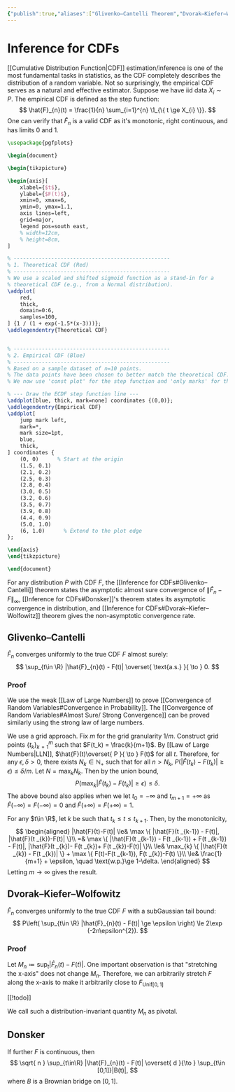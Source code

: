 ```yaml
---
{"publish":true,"aliases":["Glivenko–Cantelli Theorem","Dvorak–Kiefer–Wolfowitz Theorem","DKW","CDF Inference","Donsker"],"title":"Inference for CDFs","created":"2025-07-23T02:31:36","modified":"2025-07-23T16:17:22","cssclasses":"","state":"done","sup":["[[Statistics]]"],"type":"note"}
---
```



# Inference for CDFs

[[Cumulative Distribution Function\|CDF]] estimation/inference is one of the most fundamental tasks in statistics, as the CDF completely describes the distribution of a random variable. Not so surprisingly, the empirical CDF serves as a natural and effective estimator.
Suppose we have iid data $X_{i} \sim P$. The empirical CDF is defined as the step function:
$$
\hat{F}_{n}(t) = \frac{1}{n} \sum_{i=1}^{n} \1_{\{ t \ge X_{i} \}}.
$$
One can verify that $\hat{F}_{n}$ is a valid CDF as it's monotonic, right continuous, and has limits $0$ and $1$.

```tikz
\usepackage{pgfplots}

\begin{document}

\begin{tikzpicture}

\begin{axis}[
    xlabel={$t$},
    ylabel={$F(t)$},
    xmin=0, xmax=6,
    ymin=0, ymax=1.1,
    axis lines=left,
    grid=major,
    legend pos=south east,
    % width=12cm,
    % height=8cm,
]

% --------------------------------------------------
% 1. Theoretical CDF (Red)
% --------------------------------------------------
% We use a scaled and shifted sigmoid function as a stand-in for a
% theoretical CDF (e.g., from a Normal distribution).
\addplot[
    red,
    thick,
    domain=0:6,
    samples=100,
] {1 / (1 + exp(-1.5*(x-3)))};
\addlegendentry{Theoretical CDF}


% --------------------------------------------------
% 2. Empirical CDF (Blue)
% --------------------------------------------------
% Based on a sample dataset of n=10 points.
% The data points have been chosen to better match the theoretical CDF.
% We now use 'const plot' for the step function and 'only marks' for the jump points.

% --- Draw the ECDF step function line ---
\addplot[blue, thick, mark=none] coordinates {(0,0)};
\addlegendentry{Empirical CDF}
\addplot[
    jump mark left,
    mark=*,
    mark size=1pt,
    blue,
    thick,
] coordinates {
    (0, 0)      % Start at the origin
    (1.5, 0.1)
    (2.1, 0.2)
    (2.5, 0.3)
    (2.8, 0.4)
    (3.0, 0.5)
    (3.2, 0.6)
    (3.5, 0.7)
    (3.9, 0.8)
    (4.4, 0.9)
    (5.0, 1.0)
    (6, 1.0)      % Extend to the plot edge
};

\end{axis}
\end{tikzpicture}

\end{document}
```

For any distribution $P$ with CDF $F$, the [[Inference for CDFs#Glivenko–Cantelli]] theorem states the asymptotic almost sure convergence of $\|\hat{F}_{n}-F\|_{\infty }$, [[Inference for CDFs#Donsker]]'s theorem states its asymptotic convergence in distribution, and [[Inference for CDFs#Dvorak–Kiefer–Wolfowitz]] theorem gives the non-asymptotic convergence rate.

## Glivenko–Cantelli

$\hat{F}_{n}$ converges uniformly to the true CDF $F$ almost surely:
$$
\sup_{t\in \R} |\hat{F}_{n}(t) - F(t)| \overset{ \text{a.s.} }{ \to } 0.
$$

### Proof

We use the weak [[Law of Large Numbers]] to prove [[Convergence of Random Variables#Convergence in Probability]]. The [[Convergence of Random Variables#Almost Sure/ Strong Convergence]] can be proved similarly using the strong law of large numbers.

We use a grid approach. Fix $m$ for the grid granularity $1 /m$. Construct grid points $\{ t_k \}_{k=1}^{m}$ such that $F(t_k) = \frac{k}{m+1}$. By [[Law of Large Numbers\|LLN]], $\hat{F}(t)\overset{ P }{ \to } F(t)$ for all $t$. Therefore, for any $\epsilon,\delta >0$, there exists $N_{k} \in \mathbb{N}_{+}$ such that for all $n > N_{k}$, $P(|\hat{F}(t_{k}) - F(t_{k})| \ge \epsilon) \le \delta /m$. Let $N = \max_{k} N_{k}$. Then by the union bound,
$$
P(\max_{k}|\hat{F}(t _{k}) - F(t _{k})| \ge \epsilon) \le \delta.
$$
The above bound also applies when we let $t_{0}=-\infty$ and $t _{m+1}=+\infty$ as $\hat{F}(-\infty)=F(-\infty)=0$ and $\hat{F}(+\infty)=F(+\infty)=1$.

For any $t\in \R$, let $k$ be such that $t_k \le t \le t_{k+1}$. Then, by the monotonicity,
$$
\begin{aligned}
|\hat{F}(t)-F(t)| \le& \max \{ |\hat{F}(t _{k-1}) - F(t)|, |\hat{F}(t _{k})-F(t)| \}\\
=& \max \{ |\hat{F}(t _{k-1}) - F(t _{k-1}) + F(t _{k-1}) - F(t)|, |\hat{F}(t _{k})- F(t _{k})+ F(t _{k})-F(t)| \}\\
\le& \max_{k} \{ |\hat{F}(t _{k}) - F(t _{k})| \} + \max \{ F(t)-F(t _{k-1}), F(t _{k})-F(t) \}\\
\le& \frac{1}{m+1} + \epsilon, \quad \text{w.p.}\ge 1-\delta.
\end{aligned}
$$
Letting $m\to \infty$ gives the result.



## Dvorak–Kiefer–Wolfowitz

$\hat{F}_{n}$ converges uniformly to the true CDF $F$ with a subGaussian tail bound:
$$
P\left( \sup_{t\in \R} |\hat{F}_{n}(t) - F(t)| \ge \epsilon \right) \le 2\exp (-2n\epsilon^{2}).
$$

### Proof

Let $M_{n}\coloneqq \sup_{t}|\hat{F}_{n}(t)-F(t)|$. One important observation is that "stretching the x-axis" does not change $M_{n}$. Therefore, we can arbitrarily stretch $F$ along the x-axis to make it arbitrarily close to $F_{\mathrm{Unif}[0,1]}$

[[!todo]]

We call such a distribution-invariant quantity $M_{n}$ as pivotal.

## Donsker

If further $F$ is continuous, then
$$
\sqrt{ n } \sup_{t\in\R} |\hat{F}_{n}(t) - F(t)| \overset{ d }{\to } \sup_{t\in [0,1]}|B(t)|,
$$
where $B$ is a Brownian bridge on $[0,1]$.
